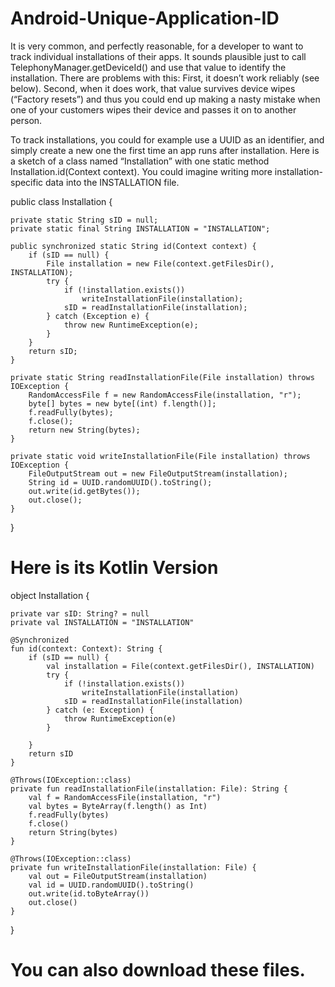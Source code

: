 # Android-Unique-Application-ID
It is very common, and perfectly reasonable, for a developer to want to track individual installations of their apps. It sounds plausible just to call TelephonyManager.getDeviceId() and use that value to identify the installation. There are problems with this: First, it doesn’t work reliably (see below). Second, when it does work, that value survives device wipes (“Factory resets”) and thus you could end up making a nasty mistake when one of your customers wipes their device and passes it on to another person.

To track installations, you could for example use a UUID as an identifier, and simply create a new one the first time an app runs after installation. Here is a sketch of a class named “Installation” with one static method Installation.id(Context context). You could imagine writing more installation-specific data into the INSTALLATION file.




public class Installation {

    private static String sID = null;
    private static final String INSTALLATION = "INSTALLATION";

    public synchronized static String id(Context context) {
        if (sID == null) {  
            File installation = new File(context.getFilesDir(), INSTALLATION);
            try {
                if (!installation.exists())
                    writeInstallationFile(installation);
                sID = readInstallationFile(installation);
            } catch (Exception e) {
                throw new RuntimeException(e);
            }
        }
        return sID;
    }

    private static String readInstallationFile(File installation) throws IOException {
        RandomAccessFile f = new RandomAccessFile(installation, "r");
        byte[] bytes = new byte[(int) f.length()];
        f.readFully(bytes);
        f.close();
        return new String(bytes);
    }

    private static void writeInstallationFile(File installation) throws IOException {
        FileOutputStream out = new FileOutputStream(installation);
        String id = UUID.randomUUID().toString();
        out.write(id.getBytes());
        out.close();
    }
}

# Here is its Kotlin Version

object Installation {

    private var sID: String? = null
    private val INSTALLATION = "INSTALLATION"

    @Synchronized
    fun id(context: Context): String {
        if (sID == null) {
            val installation = File(context.getFilesDir(), INSTALLATION)
            try {
                if (!installation.exists())
                    writeInstallationFile(installation)
                sID = readInstallationFile(installation)
            } catch (e: Exception) {
                throw RuntimeException(e)
            }

        }
        return sID
    }

    @Throws(IOException::class)
    private fun readInstallationFile(installation: File): String {
        val f = RandomAccessFile(installation, "r")
        val bytes = ByteArray(f.length() as Int)
        f.readFully(bytes)
        f.close()
        return String(bytes)
    }

    @Throws(IOException::class)
    private fun writeInstallationFile(installation: File) {
        val out = FileOutputStream(installation)
        val id = UUID.randomUUID().toString()
        out.write(id.toByteArray())
        out.close()
    }
}

# You can also download these files.
